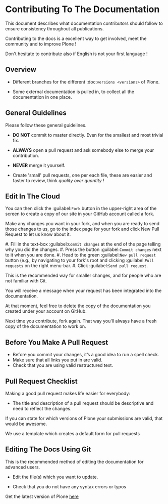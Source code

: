 # Contributing To The Documentation

This document describes what documentation contributors should follow to ensure consistency throughout all publications.

Contributing to the docs is a excellent way to get involved, meet the community and to improve Plone !

Don't hesitate to contribute also if English is not your first language !


## Overview

* Different branches for the different :doc:`versions <versions>` of Plone.

* Some external documentation is pulled in, to collect all the documentation in one place.



## General Guidelines

Please follow these general guidelines.

- **DO NOT** commit to master directly. Even for the smallest and most trivial fix.

- **ALWAYS** open a pull request and ask somebody else to merge your contribution.

- **NEVER** merge it yourself.

- Create 'small' pull requests, one per each file, these are easier and faster to review, think *quality over quantity* !


## Edit In The Cloud

You can then click the :guilabel:`Fork` button in the upper-right area of the screen to create a copy of our site in your GitHub account called a fork.


Make any changes you want in your fork, and when you are ready to send those changes to us, go to the index page for your fork and click New Pull Request to let us know about it.

#. Fill in the text-box :guilabel:`Commit changes` at the end of the page telling why you did the changes.
#. Press the button :guilabel:`Commit changes` next to it when you are done.
#. Head to the green :guilabel:`New pull request` button (e.g., by navigating to your fork's root and clicking :guilabel:`Pull requests` on the right menu-bar.
#. Click :guilabel:`Send pull request`.

This is the recommended way for smaller changes, and for people who are not familiar with Git.

You will receive a message when your request has been integrated into the documentation.

At that moment, feel free to delete the copy of the documentation you created under your account on GitHub.

Next time you contribute, fork again.
That way you'll always have a fresh copy of the documentation to work on.


## Before You Make A Pull Request

* Before you commit your changes, it’s a good idea to run a spell check.
* Make sure that all links you put in are valid.
* Check that you are using valid restructured text.


## Pull Request Checklist

Making a good pull request makes life easier for everybody:

* The title and description of a pull request should be descriptive and need to reflect the changes.

If you can state for which versions of Plone your submissions are valid, that would be awesome.

We use a template which creates a default form for pull requests


## Editing The Docs Using Git

This is the recommended method of editing the documentation for
advanced users.


* Edit the file(s) which you want to update.

* Check that you do not have any syntax errors or typos

Get the latest version of Plone [here](https://plone.org)
